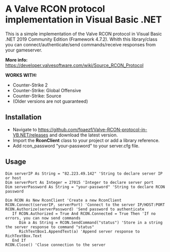 # A Valve RCON protocol implementation in Visual Basic .NET
This is a simple implementation of the Valve RCON protocol in Visual Basic .NET 2019 Community Edition (Framework 4.7.2).
Whith this library/class you can connect/authenticate/send commands/receive responses from your gameserver.

**More info:** https://developer.valvesoftware.com/wiki/Source_RCON_Protocol

**WORKS WITH:** 
- Counter-Strike 2
- Counter-Strike: Global Offensive
- Counter-Strike: Source
- (Older versions are not guaranteed)
 
## Installation
- Navigate to https://github.com/fpaezf/Valve-RCON-protocol-in-VB.NET/releases and download the latest version.
- Import the **RconClient** class to your project or add a library reference.
- Add rcon_password "your-password" to your server.cfg file.

## Usage
```vbnet
Dim serverIP As String = "82.223.49.142" 'String to declare server IP or host
Dim serverPort As Integer = 27015 'Integer to declare server port
Dim serverPassword As String = "your-password" 'String to declare RCON password

Dim RCON As New RconClient 'Create a new RconClient
RCON.Connect(serverIP, serverPort) 'Connect to the server IP/HOST:PORT
RCON.Authorize(serverPassword) 'Send password to authenticate
   If RCON.Authorized = True And RCON.Connected = True Then 'If no errors, you can now send commands
      Dim a As String = RCON.SendCommand("status") 'Store in a string the server response to command "status"
      RichTextBox1.AppendText(a) 'Append server response to RichTextBox.Text
   End If
RCON.Close() 'Close connection to the server
```
